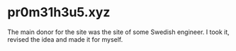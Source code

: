 # pr0m31h3u5.xyz
The main donor for the site was the site of some Swedish engineer. I took it, revised the idea and made it for myself.
